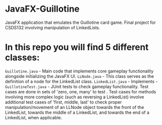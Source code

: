 # JavaFX-Guillotine
JavaFX application that emulates the Guillotine card game. Final project for CSDS132 involving manipulation of LinkedLists.

# In this repo you will find 5 different classes:
`Guillotine.java` - Main code that implements core gameplay functionality alongside initializing the JavaFX UI.
`LLNode.java` - This class serves as the definition of a node for the LinkedList class.
`LinkedList.java` - Implements 
-`GuillotineTest.java` - JUnit tests to check gameplay functionality. Test cases are done in sets of 'zero, one, many' to test    . Test cases for methods involving more complex logic (such as reversing a LinkedList) involve additional test cases of 'first, middle, last' to check proper manipulation/movement of an LLNode object towards the front of the LinkedList, towards the middle of a LinkedList, and towards the end of a LinkedList, when applicable.

